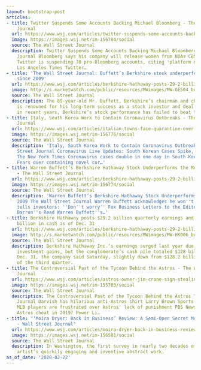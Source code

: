 ```yaml
---
layout: bootstrap-post
articles:
- title: Twitter Suspends Some Accounts Backing Michael Bloomberg - The Wall Street
    Journal
  url: https://www.wsj.com/articles/twitter-suspends-some-accounts-backing-michael-bloomberg-11582404989
  image: https://images.wsj.net/im-156784/social
  source: The Wall Street Journal
  description: Twitter Suspends Some Accounts Backing Michael Bloomberg The Wall Street
    Journal Bloomberg says his company will release women from NDAs CBS Evening News
    Twitter is suspending 70 pro-Bloomberg accounts, citing 'platform manipulation'
    Los Angeles Times Twitter…
- title: 'The Wall Street Journal: Buffett’s Berkshire stock underperforms the most
    since 2009'
  url: https://www.wsj.com/articles/berkshire-hathaway-posts-29-2-billion-in-quarterly-earnings-11582379630?mod=hp_lead_pos3
  image: http://s.marketwatch.com/public/resources/MWimages/MW-GE504_buffet_ZG_20180227174952.jpg
  source: The Wall Street Journal
  description: The 89-year-old Mr. Buffett, Berkshire’s chairman and chief executive,
    is renowned for his long-term success as a stock investor and deal maker. But
    in recent years, Berkshire’s stock performance has failed to beat the market.
- title: Italy, South Korea Work to Contain Coronavirus Outbreaks - The Wall Street
    Journal
  url: https://www.wsj.com/articles/italian-towns-face-quarantine-over-coronavirus-outbreak-11582387906
  image: https://images.wsj.net/im-156776/social
  source: The Wall Street Journal
  description: 'Italy, South Korea Work to Contain Coronavirus Outbreaks The Wall
    Street Journal Coronavirus Live Updates: South Korean Cases Spike, and Fear Builds
    The New York Times Coronavirus cases double in one day in South Korea BBC News
    Fears over containing novel cor…'
- title: Warren Buffett’s Berkshire Hathaway Stock Underperforms the Most Since 2009
    - The Wall Street Journal
  url: https://www.wsj.com/articles/berkshire-hathaway-posts-29-2-billion-in-quarterly-earnings-11582379630
  image: https://images.wsj.net/im-156774/social
  source: The Wall Street Journal
  description: 'Warren Buffett’s Berkshire Hathaway Stock Underperforms the Most Since
    2009 The Wall Street Journal Warren Buffett acknowledges he won''t live forever,
    tells investors: ''Don''t worry'' Fox Business Letters to the Editor of Barron’s
    Barron''s Read Warren Buffett''s…'
- title: Berkshire Hathaway posts $29.2 billion quarterly earnings and holds $128
    billion in cash as of Dec. 31
  url: https://www.wsj.com/articles/berkshire-hathaway-posts-29-2-billion-in-quarterly-earnings-11582379630?mod=searchresults&amp;page=1&amp;pos=1
  image: http://s.marketwatch.com/public/resources/MWimages/MW-HK006_buffet_ZG_20190521122940.jpg
  source: The Wall Street Journal
  description: Berkshire Hathaway Inc.‘s earnings surged last year due to unrealized
    investment gains, but the conglomerate’s cash pile totaled $128 billion as of
    Dec. 31, the company said Saturday, slightly down from $128.2 billion at the end
    of the third quarter.
- title: The Controversial Past of the Tycoon Behind the Astros - The Wall Street
    Journal
  url: https://www.wsj.com/articles/astros-owner-jim-crane-sign-stealing-past-11582342202
  image: https://images.wsj.net/im-155703/social
  source: The Wall Street Journal
  description: The Controversial Past of the Tycoon Behind the Astros The Wall Street
    Journal Darvish has hilarious anti-Astros shirt Larry Brown Sports msnNOW Why
    MLB players are frustrated over Astros' lack of punishment PBS NewsHour Did the
    Astros cheat in 2019? Power Li…
- title: "‘Moira Dryer: Back in Business’ Review: A Semi-Open Secret More Fully Revealed
    - Wall Street Journal"
  url: https://www.wsj.com/articles/moira-dryer-back-in-business-review-a-semi-open-secret-more-fully-revealed-11582372801
  image: https://images.wsj.net/im-156581/social
  source: The Wall Street Journal
  description: In Washington, the first survey in nearly two decades of the short-lived
    artist’s quirkily engaging and inventive abstract work.
as_of_date: '2020-02-22'
---
```


